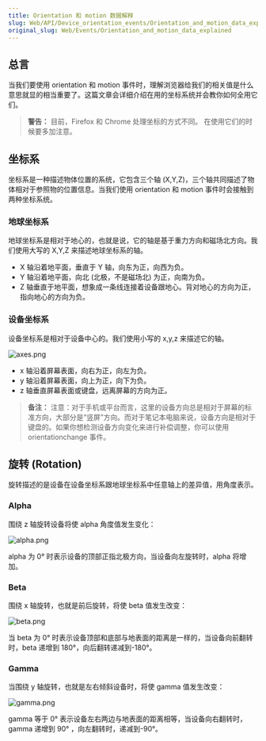 ```yaml
---
title: Orientation 和 motion 数据解释
slug: Web/API/Device_orientation_events/Orientation_and_motion_data_explained
original_slug: Web/Events/Orientation_and_motion_data_explained
---
```

## 总言

当我们要使用 orientation 和 motion 事件时，理解浏览器给我们的相关值是什么意思就显的相当重要了。这篇文章会详细介绍在用的坐标系统并会教你如何全用它们。

> **警告：** 目前，Firefox 和 Chrome 处理坐标的方式不同。 在使用它们的时候要多加注意。

## 坐标系

坐标系是一种描述物体位置的系统，它包含三个轴 (X,Y,Z)，三个轴共同描述了物体相对于参照物的位置信息。当我们使用 orientation 和 motion 事件时会接触到两种坐标系统。

### 地球坐标系

地球坐标系是相对于地心的，也就是说，它的轴是基于重力方向和磁场北方向。我们使用大写的 X,Y,Z 来描述地球坐标系的轴。

- X 轴沿着地平面，垂直于 Y 轴，向东为正，向西为负。
- Y 轴沿着地平面，向北 (北极，不是磁场北) 为正，向南为负。
- Z 轴垂直于地平面，想象成一条线连接着设备跟地心。背对地心的方向为正，指向地心的方向为负。

### 设备坐标系

设备坐标系是相对于设备中心的。我们使用小写的 x,y,z 来描述它的轴。

![axes.png](axes.png)

- x 轴沿着屏幕表面，向右为正，向左为负。
- y 轴沿着屏幕表面，向上为正，向下为负。
- z 轴垂直屏幕表面或键盘，远离屏幕的方向为正。

> **备注：** 注意：对于手机或平台而言，这里的设备方向总是相对于屏幕的标准方向，大部分是“竖屏”方向。而对于笔记本电脑来说，设备方向是相对于键盘的。如果你想检测设备方向变化来进行补偿调整，你可以使用 orientationchange 事件。

## 旋转 (Rotation)

旋转描述的是设备在设备坐标系跟地球坐标系中任意轴上的差异值，用角度表示。

### Alpha

围绕 z 轴旋转设备将使 alpha 角度值发生变化：

![alpha.png](alpha.png)

alpha 为 0° 时表示设备的顶部正指北极方向，当设备向左旋转时，alpha 将增加。

### Beta

围绕 x 轴旋转，也就是前后旋转，将使 beta 值发生改变：

![beta.png](beta2.png)

当 beta 为 0° 时表示设备顶部和底部与地表面的距离是一样的，当设备向前翻转时，beta 递增到 180°，向后翻转递减到-180°。

### Gamma

当围绕 y 轴旋转，也就是左右倾斜设备时，将使 gamma 值发生改变：

![gamma.png](gamma.png)

gamma 等于 0° 表示设备左右两边与地表面的距离相等，当设备向右翻转时，gamma 递增到 90° ，向左翻转时，递减到-90°。
